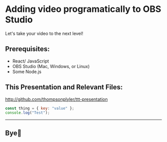 <!-- classes: pop -->

# Adding video programatically to OBS Studio

Let's take your video to the next level!

## Prerequisites:

- React/ JavaScript
- OBS Studio (Mac, Windows, or Linux)
- Some Node.js

## This Presentation and Relevant Files:

http://github.com/thompsonplyler/ttt-presentation

```javascript
const thing = { key: "value" };
console.log("Test");
```

<!-- block-start: grid -->
<!-- account: twitter, thompsonplyler -->
<!-- block-end -->

---

<!-- section-title: Bye👋 -->

## Bye👋
